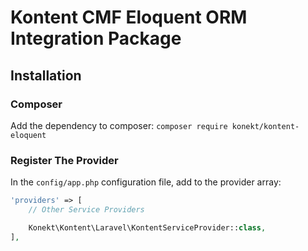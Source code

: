 # Kontent CMF Eloquent ORM Integration Package

## Installation

### Composer

Add the dependency to composer: `composer require konekt/kontent-eloquent`

### Register The Provider

In the `config/app.php` configuration file, add to the provider array:

```php
'providers' => [
    // Other Service Providers

    Konekt\Kontent\Laravel\KontentServiceProvider::class,
],
```
